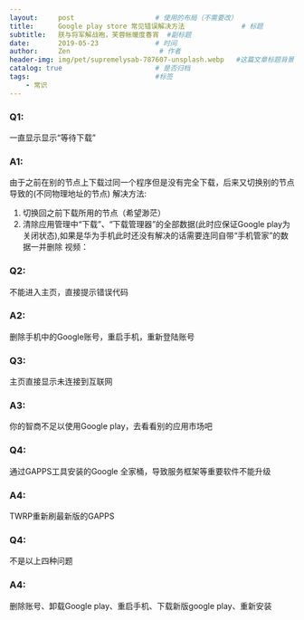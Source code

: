```yaml
---
layout:     post                    # 使用的布局（不需要改）
title:      Google play store 常见错误解决方法              # 标题
subtitle:   朕与将军解战袍，芙蓉帐暖度春宵  #副标题
date:       2019-05-23              # 时间
author:     Zen                      # 作者
header-img: img/pet/supremelysab-787607-unsplash.webp   #这篇文章标题背景图片
catalog: true                       # 是否归档
tags:                               #标签
    - 常识
---
```

### Q1:
一直显示显示“等待下载”
### A1:
由于之前在别的节点上下载过同一个程序但是没有完全下载，后来又切换别的节点导致的(不同物理地址的节点)
解决方法:
1. 切换回之前下载所用的节点（希望渺茫）
2. 清除应用管理中“下载”、“下载管理器”的全部数据(此时应保证Google play为关闭状态),如果是华为手机此时还没有解决的话需要连同自带“手机管家”的数据一并删除
视频：

### Q2:
不能进入主页，直接提示错误代码
### A2:
删除手机中的Google账号，重启手机，重新登陆账号
### Q3:
主页直接显示未连接到互联网
### A3:
你的智商不足以使用Google play，去看看别的应用市场吧
### Q4:
通过GAPPS工具安装的Google 全家桶，导致服务框架等重要软件不能升级
### A4:
TWRP重新刷最新版的GAPPS
### Q4: 
不是以上四种问题
### A4:
删除账号、卸载Google play、重启手机、下载新版google play、重新安装
